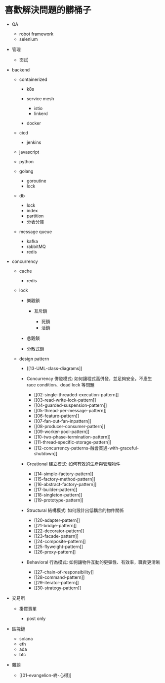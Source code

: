 # 喜歡解決問題的髒桶子

- QA

    - robot framework
    - selenium

- 管理

    - 面試

- backend

    - containerized

        - k8s
        - service mesh

            - istio
            - linkerd

        - docker

    - cicd

        - jenkins

    - javascript
    - python
    - golang

        - goroutine
        - lock

    - db

        - lock
        - index
        - partition
        - 分表分庫

    - message queue

        - kafka
        - rabbitMQ
        - redis

- concurrency

    - cache

        - redis

    - lock

        - 樂觀鎖

            - 互斥鎖

                - 死鎖
                - 活鎖

        - 悲觀鎖
        - 分散式鎖

    - design pattern

        - [[13-UML-class-diagrams]]

        - Concurrency 併發模式: 如何讓程式高併發，並足夠安全，不產生 race condition、dead lock 等問題

            - [[02-single-threaded-execution-pattern]]
            - [[03-read-write-lock-pattern]]
            - [[04-guarded-suspension-pattern]]
            - [[05-thread-per-message-pattern]]
            - [[06-feature-pattern]]
            - [[07-fan-out-fan-inpattern]]
            - [[08-producer-consumer-pattern]]
            - [[09-worker-pool-pattern]]
            - [[10-two-phase-termination-pattern]]
            - [[11-thread-specific-storage-pattern]]
            - [[12-concurrency-patterns-融會貫通-with-graceful-shutdown]]

        - Creational 建立模式: 如何有效的生產與管理物件

            - [[14-simple-factory-pattern]]
            - [[15-factory-method-pattern]]
            - [[16-abstract-factory-pattern]]
            - [[17-builder-pattern]]
            - [[18-singleton-pattern]]
            - [[19-prototype-pattern]]

        - Structural 結構模式: 如何設計出低耦合的物件關係

            - [[20-adapter-pattern]]
            - [[21-bridge-pattern]]
            - [[22-decorator-pattern]]
            - [[23-facade-pattern]]
            - [[24-composite-pattern]]
            - [[25-flyweight-pattern]]
            - [[26-proxy-pattern]]

        - Behavioral 行為模式: 如何讓物件互動的更彈性、有效率，職責更清晰

            - [[27-chain-of-responsibility]]
            - [[28-command-pattern]]
            - [[29-iterator-pattern]]
            - [[30-strategy-pattern]]

- 交易所

    - 掛買賣單

        - post only

- 區塊鏈

    - solana
    - eth
    - ada
    - btc

- 雜談

    - [[01-evangelion-終-心得]]
